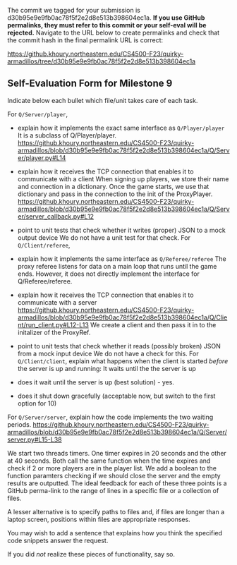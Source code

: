 The commit we tagged for your submission is d30b95e9e9fb0ac78f5f2e2d8e513b398604ec1a.
**If you use GitHub permalinks, they must refer to this commit or your self-eval will be rejected.**
Navigate to the URL below to create permalinks and check that the commit hash in the final permalink URL is correct:

https://github.khoury.northeastern.edu/CS4500-F23/quirky-armadillos/tree/d30b95e9e9fb0ac78f5f2e2d8e513b398604ec1a

## Self-Evaluation Form for Milestone 9

Indicate below each bullet which file/unit takes care of each task.

For `Q/Server/player`,

- explain how it implements the exact same interface as `Q/Player/player`
It is a subclass of Q/Player/player.
https://github.khoury.northeastern.edu/CS4500-F23/quirky-armadillos/blob/d30b95e9e9fb0ac78f5f2e2d8e513b398604ec1a/Q/Server/player.py#L14
- explain how it receives the TCP connection that enables it to communicate with a client
When signing up players, we store their name and connection in a dictionary. Once the game starts, we use that dictionary and pass in the connection to the init of the ProxyPlayer.
https://github.khoury.northeastern.edu/CS4500-F23/quirky-armadillos/blob/d30b95e9e9fb0ac78f5f2e2d8e513b398604ec1a/Q/Server/server_callback.py#L12
- point to unit tests that check whether it writes (proper) JSON to a mock output device
We do not have a unit test for that check.
For `Q/Client/referee`,

- explain how it implements the same interface as `Q/Referee/referee`
The proxy referee listens for data on a main loop that runs until the game ends. However, it does not directly implement the interface for Q/Referee/referee.
- explain how it receives the TCP connection that enables it to communicate with a server
https://github.khoury.northeastern.edu/CS4500-F23/quirky-armadillos/blob/d30b95e9e9fb0ac78f5f2e2d8e513b398604ec1a/Q/Client/run_client.py#L12-L13
We create a client and then pass it in to the initalizer of the ProxyRef.
- point to unit tests that check whether it reads (possibly broken) JSON from a mock input device
We do not have a check for this.
For `Q/Client/client`, explain what happens when the client is started _before_ the server is up and running:
It waits until the the server is up
- does it wait until the server is up (best solution) - yes.
- does it shut down gracefully (acceptable now, but switch to the first option for 10)

For `Q/Server/server`, explain how the code implements the two waiting periods. 
https://github.khoury.northeastern.edu/CS4500-F23/quirky-armadillos/blob/d30b95e9e9fb0ac78f5f2e2d8e513b398604ec1a/Q/Server/server.py#L15-L38

We start two threads timers. One timer expires in 20 seconds and the other at 40 seconds. Both call the same function when the time expires and check if 2 or more players are in the player list. We add a boolean to the function paramters checking if we should close the server and the empty results are outputted. 
The ideal feedback for each of these three points is a GitHub
perma-link to the range of lines in a specific file or a collection of
files.

A lesser alternative is to specify paths to files and, if files are
longer than a laptop screen, positions within files are appropriate
responses.

You may wish to add a sentence that explains how you think the
specified code snippets answer the request.

If you did *not* realize these pieces of functionality, say so.


